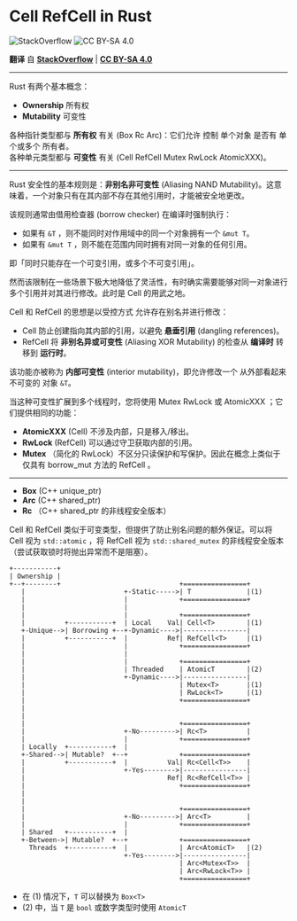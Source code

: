 # Cell RefCell in Rust

![StackOverflow][badge-stackoverflow] ![CC BY-SA 4.0][badge-CCBYSA4]

**翻译** 自 [**StackOverflow**](https://stackoverflow.com/a/45674912/26125642) | [**CC BY-SA 4.0**][CCBYSA4]

---

Rust 有两个基本概念：

- **Ownership** 所有权
- **Mutability** 可变性

各种指针类型都与 **所有权** 有关 (Box Rc Arc)：它们允许 控制 单个对象 是否有 单个或多个 所有者。  
各种单元类型都与 **可变性** 有关 (Cell RefCell Mutex RwLock AtomicXXX)。

---

Rust 安全性的基本规则是：**非别名非可变性** (Aliasing NAND Mutability)。这意味着，一个对象只有在其内部不存在其他引用时，才能被安全地更改。

该规则通常由借用检查器 (borrow checker) 在编译时强制执行：

- 如果有 `&T` ，则不能同时对作用域中的同一个对象拥有一个 `&mut T`。
- 如果有 `&mut T` ，则不能在范围内同时拥有对同一对象的任何引用。

即「同时只能存在一个可变引用，或多个不可变引用」。

然而该限制在一些场景下极大地降低了灵活性，有时确实需要能够对同一对象进行多个引用并对其进行修改。此时是 Cell 的用武之地。

Cell 和 RefCell 的思想是以受控方式 允许存在别名并进行修改：

- Cell 防止创建指向其内部的引用，以避免 **悬垂引用** (dangling references)。
- RefCell 将 **非别名异或可变性** (Aliasing XOR Mutability) 的检查从 **编译时** 转移到 **运行时**。

该功能亦被称为 **内部可变性** (interior mutability)，即允许修改一个 从外部看起来不可变的 对象 `&T`。

当这种可变性扩展到多个线程时，您将使用 Mutex RwLock 或 AtomicXXX ；它们提供相同的功能：

- **AtomicXXX** (Cell) 不涉及内部，只是移入/移出。
- **RwLock** (RefCell) 可以通过守卫获取内部的引用。
- **Mutex** （简化的 RwLock）不区分只读保护和写保护。因此在概念上类似于仅具有 borrow_mut 方法的 RefCell 。

---

- **Box** (C++ unique_ptr)
- **Arc** (C++ shared_ptr)
- **Rc** （C++ shared_ptr 的非线程安全版本）

Cell 和 RefCell 类似于可变类型，但提供了防止别名问题的额外保证。可以将 Cell 视为 `std::atomic` ，将 RefCell 视为 `std::shared_mutex` 的非线程安全版本（尝试获取锁时将抛出异常而不是阻塞）。

```
+-----------+
| Ownership |
+--+--------+                              +================+
   |                         +-Static----->| T              |(1)
   |                         |             +================+
   |                         |
   |                         |             +================+
   |          +-----------+  | Local    Val| Cell<T>        |(1)
   +-Unique-->| Borrowing +--+-Dynamic---->|----------------|
   |          +-----------+  |          Ref| RefCell<T>     |(1)
   |                         |             +================+
   |                         |
   |                         |             +================+
   |                         | Threaded    | AtomicT        |(2)
   |                         +-Dynamic---->|----------------|
   |                                       | Mutex<T>       |(1)
   |                                       | RwLock<T>      |(1)
   |                                       +================+
   |
   |
   |                                       +================+
   |                         +-No--------->| Rc<T>          |
   |                         |             +================+
   | Locally  +-----------+  |
   +-Shared-->| Mutable?  +--+             +================+
   |          +-----------+  |          Val| Rc<Cell<T>>    |
   |                         +-Yes-------->|----------------|
   |                                    Ref| Rc<RefCell<T>> |
   |                                       +================+
   |
   |
   |                                       +================+
   |                         +-No--------->| Arc<T>         |
   |                         |             +================+
   | Shared   +-----------+  |
   +-Between->| Mutable?  +--+             +================+
     Threads  +-----------+  |             | Arc<AtomicT>   |(2)
                             +-Yes-------->|----------------|
                                           | Arc<Mutex<T>>  |
                                           | Arc<RwLock<T>> |
                                           +================+
```

- 在 (1) 情况下，`T` 可以替换为 `Box<T>`
- (2) 中，当 `T` 是 `bool` 或数字类型时使用 `AtomicT`

[badge-stackoverflow]: https://img.shields.io/badge/Stack_Overflow-FE7A16?style=for-the-badge&logo=stack-overflow&logoColor=white
[badge-CCBYSA4]: https://img.shields.io/badge/License-CC%20BY--SA%204.0-lightgrey.svg
[CCBYSA4]: https://creativecommons.org/licenses/by-sa/4.0/
